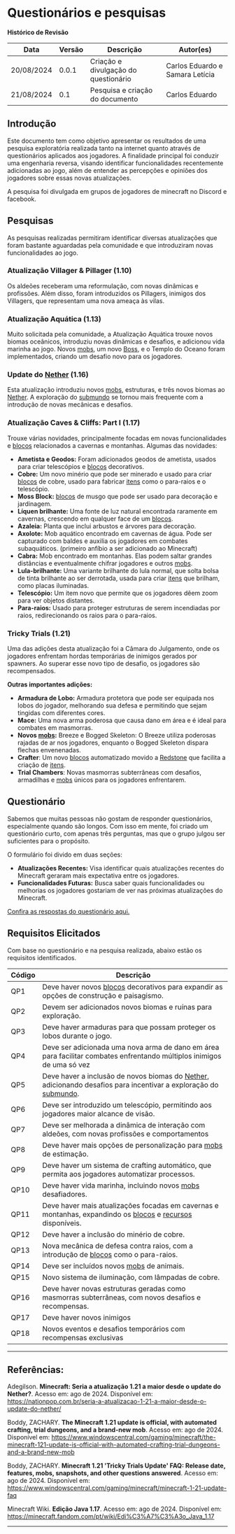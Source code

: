 # Questionários e pesquisas

**Histórico de Revisão**

| Data       | Versão | Descrição            | Autor(es)                                    |
| ---------- | ------ | -------------------- | -------------------------------------------- |
| 20/08/2024 | 0.0.1  | Criação e divulgação do questionário | Carlos Eduardo e Samara Letícia |
| 21/08/2024 | 0.1    | Pesquisa e criação do documento | Carlos Eduardo |

## Introdução
Este documento tem como objetivo apresentar os resultados de uma pesquisa exploratória realizada tanto na internet quanto através de questionários aplicados aos jogadores. A finalidade principal foi conduzir uma engenharia reversa, visando identificar funcionalidades recentemente adicionadas ao jogo, além de entender as percepções e opiniões dos jogadores sobre essas novas atualizações.

A pesquisa foi divulgada em grupos de jogadores de minecraft no Discord e facebook.

## Pesquisas
As pesquisas realizadas permitiram identificar diversas atualizações que foram bastante aguardadas pela comunidade e que introduziram novas funcionalidades ao jogo.

### Atualização Villager & Pillager (1.10)
Os aldeões receberam uma reformulação, com novas dinâmicas e profissões. Além disso, foram introduzidos os Pillagers, inimigos dos Villagers, que representam uma nova ameaça às vilas.

### Atualização Aquática (1.13)
Muito solicitada pela comunidade, a Atualização Aquática trouxe novos biomas oceânicos, introduziu novas dinâmicas e desafios, e adicionou vida marinha ao jogo. Novos [mobs](../modelagem/lexico.md#l19-criaturas), um novo [Boss](../modelagem/lexico.md#l02-chefes), e o Templo do Oceano foram implementados, criando um desafio novo para os jogadores.

### Update do [Nether](../modelagem/lexico.md#l01-nether) (1.16)
Esta atualização introduziu novos [mobs](../modelagem/lexico.md#l19-criaturas), estruturas, e três novos biomas ao [Nether](../modelagem/lexico.md#l01-nether). A exploração do [submundo](../modelagem/lexico.md#l01-nether) se tornou mais frequente com a introdução de novas mecânicas e desafios.

### Atualização Caves & Cliffs: Part I (1.17)
Trouxe várias novidades, principalmente focadas em novas funcionalidades e [blocos](../modelagem/lexico.md#l44-blocos) relacionados a cavernas e montanhas. Algumas das novidades:

- **Ametista e Geodos:** Foram adicionados geodos de ametista, usados para criar telescópios e [blocos](../modelagem/lexico.md#l44-blocos) decorativos.
- **Cobre:** Um novo minério que pode ser minerado e usado para criar [blocos](../modelagem/lexico.md#l44-blocos) de cobre, usado para fabricar [itens](../modelagem/lexico.md#l32-itens) como o para-raios e o telescópio.
- **Moss Block:** [blocos](../modelagem/lexico.md#l44-blocos) de musgo que pode ser usado para decoração e jardinagem.
- **Líquen brilhante:** Uma fonte de luz natural encontrada raramente em cavernas, crescendo em qualquer face de um [blocos](../modelagem/lexico.md#l44-blocos).
- **Azaleia:** Planta que inclui arbustos e árvores para decoração.
- **Axolote:** Mob aquático encontrado em cavernas de água. Pode ser capturado com baldes e auxilia os jogadores em combates subaquáticos. (primeiro anfíbio a ser adicionado ao Minecraft)
- **Cabra:** Mob encontrado em montanhas. Elas podem saltar grandes distâncias e eventualmente chifrar jogadores e outros [mobs](../modelagem/lexico.md#l19-criaturas).
- **Lula-brilhante:** Uma variante brilhante do lula normal, que solta bolsa de tinta brilhante ao ser derrotada, usada para criar [itens](../modelagem/lexico.md#l32-itens) que brilham, como placas iluminadas.
- **Telescópio:** Um item novo que permite que os jogadores dêem zoom para ver objetos distantes.
- **Para-raios:** Usado para proteger estruturas de serem incendiadas por raios, redirecionando os raios para o para-raios.


### Tricky Trials (1.21)
Uma das adições desta atualização foi a Câmara do Julgamento, onde os jogadores enfrentam hordas temporárias de inimigos gerados por spawners. Ao superar esse novo tipo de desafio, os jogadores são recompensados.

**Outras importantes adições:**

- **Armadura de Lobo:** Armadura protetora que pode ser equipada nos lobos do jogador, melhorando sua defesa e permitindo que sejam tingidas com diferentes cores.
- **Mace:** Uma nova arma poderosa que causa dano em área e é ideal para combates em masmorras.
- **Novos [mobs](../modelagem/lexico.md#l19-criaturas):** Breeze e Bogged Skeleton: O Breeze utiliza poderosas rajadas de ar​ nos jogadores, enquanto o Bogged Skeleton dispara flechas envenenadas. 
- **Crafter**: Um novo [blocos](../modelagem/lexico.md#l44-blocos) automatizado movido a [Redstone](../modelagem/lexico.md#l12-redstone) que facilita a criação de [itens](../modelagem/lexico.md#l32-itens).
- **Trial Chambers**: Novas masmorras subterrâneas com desafios, armadilhas e [mobs](../modelagem/lexico.md#l19-criaturas) únicos para os jogadores enfrentarem.

## Questionário
Sabemos que muitas pessoas não gostam de responder questionários, especialmente quando são longos. Com isso em mente, foi criado um questionário curto, com apenas três perguntas, mas que o grupo julgou ser suficientes para o propósito.

O formulário foi divido em duas seções:

- **Atualizações Recentes:** Visa identificar quais atualizações recentes do Minecraft geraram mais expectativa entre os jogadores.
- **Funcionalidades Futuras:** Busca saber quais funcionalidades ou melhorias os jogadores gostariam de ver nas próximas atualizações do Minecraft.

<a target="_blank" href="https://docs.google.com/spreadsheets/d/1GkpDggo6U045ei09ndmq1sSNqtbvvthf79wnJ_53gHc/"> Confira as respostas do questionário aqui.</a>

## Requisitos Elicitados
Com base no questionário e na pesquisa realizada, abaixo estão os requisitos identificados.

| Código       | Descrição 
| ---------- | -------- | 
| QP1 | Deve haver novos [blocos](../modelagem/lexico.md#l44-blocos) decorativos para expandir as opções de construção e paisagismo. | 
| QP2 | Devem ser adicionados novos biomas e ruínas para exploração.  |
| QP3 | Deve haver armaduras para que possam proteger os lobos durante o jogo. |
| QP4 | Deve ser adicionada uma nova arma de dano em área para facilitar combates enfrentando múltiplos inimigos de uma só vez|
| QP5 | Deve haver a inclusão de novos biomas do [Nether](../modelagem/lexico.md#l01-nether), adicionando desafios para incentivar a exploração do [submundo](../modelagem/lexico.md#l01-nether). |
|QP6| Deve ser introduzido um telescópio, permitindo aos jogadores maior alcance de visão. |
|QP7| Deve ser melhorada a dinâmica de interação com aldeões, com novas profissões e comportamentos |
|QP8| Deve haver mais opções de personalização para [mobs](../modelagem/lexico.md#l19-criaturas) de estimação. |
|QP9| Deve haver um sistema de crafting automático, que permita aos jogadores automatizar processos. |
|QP10| Deve haver vida marinha, incluindo novos [mobs](../modelagem/lexico.md#l19-criaturas) desafiadores. |
|QP11| Deve haver mais atualizações focadas em cavernas e montanhas, expandindo os [blocos](../modelagem/lexico.md#l44-blocos) e [recursos](../modelagem/lexico.md#l31-recursos) disponíveis. |
|QP12| Deve haver a inclusão do minério de cobre. |
|QP13| Nova mecânica de defesa contra raios, com a introdução de [blocos](../modelagem/lexico.md#l44-blocos) como o para-raios. |
|QP14| Deve ser incluídos novos [mobs](../modelagem/lexico.md#l19-criaturas) de animais. |
|QP15| Novo sistema de iluminação, com lâmpadas de cobre. |
|QP16| Deve haver novas estruturas geradas como masmorras subterrâneas, com novos desafios e recompensas. |
|QP17| Deve haver novos inimigos |
|QP18| Novos eventos e desafios temporários com recompensas exclusivas |

---
## Referências:
Adegilson. **Minecraft: Seria a atualização 1.21 a maior desde o update do Nether?**. Acesso em: ago de 2024. Disponível em: <a target="_blank" href="https://nationpop.com.br/seria-a-atualizacao-1-21-a-maior-desde-o-update-do-nether/">https://nationpop.com.br/seria-a-atualizacao-1-21-a-maior-desde-o-update-do-nether/</a>
<br>

Boddy, ZACHARY. **The Minecraft 1.21 update is official, with automated crafting, trial dungeons, and a brand-new mob**. Acesso em: ago de 2024. Disponível em: <a target="_blank" href="https://www.windowscentral.com/gaming/minecraft/the-minecraft-121-update-is-official-with-automated-crafting-trial-dungeons-and-a-brand-new-mob
">https://www.windowscentral.com/gaming/minecraft/the-minecraft-121-update-is-official-with-automated-crafting-trial-dungeons-and-a-brand-new-mob
</a>
<br>

Boddy, ZACHARY. **Minecraft 1.21 'Tricky Trials Update' FAQ: Release date, features, mobs, snapshots, and other questions answered**. Acesso em: ago de 2024. Disponível em: <a target="_blank" href="https://www.windowscentral.com/gaming/minecraft/minecraft-1-21-update-faq">https://www.windowscentral.com/gaming/minecraft/minecraft-1-21-update-faq
</a>
<br>

Minecraft Wiki. **Edição Java 1.17**. Acesso em: ago de 2024. Disponível em: <a target="_blank" href="https://minecraft.fandom.com/pt/wiki/Edi%C3%A7%C3%A3o_Java_1.17">https://minecraft.fandom.com/pt/wiki/Edi%C3%A7%C3%A3o_Java_1.17
</a>
<br>
















---
